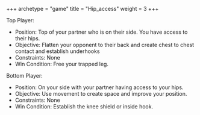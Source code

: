 +++
archetype = "game"
title = "Hip_access"
weight = 3
+++

Top Player:
  * Position: Top of your partner who is on their side. You have access to their hips.
  * Objective: Flatten your opponent to their back and create chest to chest contact and establish underhooks
  * Constraints: None
  * Win Condition: Free your trapped leg.

Bottom Player:
  * Position: On your side with your partner having access to your hips.
  * Objective: Use movement to create space and improve your position.
  * Constraints: None
  * Win Condition: Establish the knee shield or inside hook.

